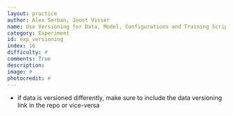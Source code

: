 ```yaml
---
layout: practice
author: Alex Serban, Joost Visser
name: Use Versioning for Data, Model, Configurations and Training Scripts
category: Experiment
id: exp_versioning
index: 16
difficulty: #
comments: True
description:
image: #
photocredit: #
---
```


- if data is versioned differently, make sure to include the data versioning link in the repo or vice-versa